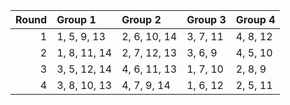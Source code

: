 |   Round | Group 1      | Group 2      | Group 3   | Group 4   |
|--------:|:-------------|:-------------|:----------|:----------|
|       1 | 1, 5, 9, 13  | 2, 6, 10, 14 | 3, 7, 11  | 4, 8, 12  |
|       2 | 1, 8, 11, 14 | 2, 7, 12, 13 | 3, 6, 9   | 4, 5, 10  |
|       3 | 3, 5, 12, 14 | 4, 6, 11, 13 | 1, 7, 10  | 2, 8, 9   |
|       4 | 3, 8, 10, 13 | 4, 7, 9, 14  | 1, 6, 12  | 2, 5, 11  |